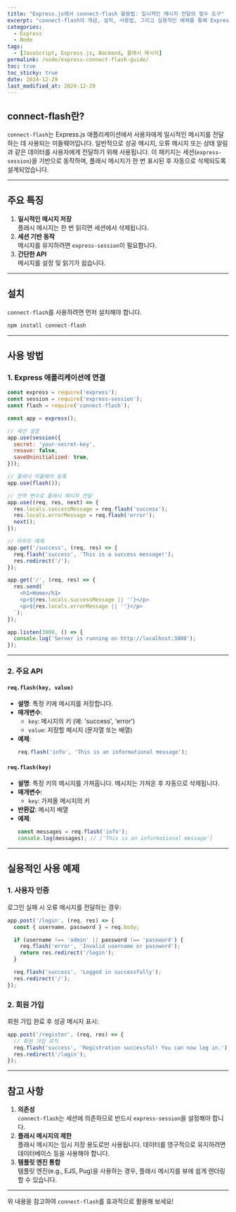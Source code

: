 ```yaml
---
title: "Express.js에서 connect-flash 활용법: 일시적인 메시지 전달의 필수 도구"
excerpt: "connect-flash의 개념, 설치, 사용법, 그리고 실용적인 예제를 통해 Express.js 애플리케이션에서 효과적으로 플래시 메시지를 처리하는 방법을 배워보세요."
categories:
  - Express
  - Node
tags:
  - [JavaScript, Express.js, Backend, 플래시 메시지]
permalink: /node/express-connect-flash-guide/
toc: true
toc_sticky: true
date: 2024-12-29
last_modified_at: 2024-12-29
---
```


## connect-flash란?

`connect-flash`는 Express.js 애플리케이션에서 사용자에게 일시적인 메시지를 전달하는 데 사용되는 미들웨어입니다. 일반적으로 성공 메시지, 오류 메시지 또는 상태 알림과 같은 데이터를 사용자에게 전달하기 위해 사용됩니다. 이 패키지는 세션(`express-session`)을 기반으로 동작하며, 플래시 메시지가 한 번 표시된 후 자동으로 삭제되도록 설계되었습니다.

---

## 주요 특징

1. **일시적인 메시지 저장**  
   플래시 메시지는 한 번 읽히면 세션에서 삭제됩니다.
2. **세션 기반 동작**  
   메시지를 유지하려면 `express-session`이 필요합니다.
3. **간단한 API**  
   메시지를 설정 및 읽기가 쉽습니다.

---

## 설치

`connect-flash`를 사용하려면 먼저 설치해야 합니다.

```bash
npm install connect-flash
```

---

## 사용 방법

### 1. Express 애플리케이션에 연결

```javascript
const express = require('express');
const session = require('express-session');
const flash = require('connect-flash');

const app = express();

// 세션 설정
app.use(session({
  secret: 'your-secret-key',
  resave: false,
  saveUninitialized: true,
}));

// 플래시 미들웨어 등록
app.use(flash());

// 전역 변수로 플래시 메시지 전달
app.use((req, res, next) => {
  res.locals.successMessage = req.flash('success');
  res.locals.errorMessage = req.flash('error');
  next();
});

// 라우트 예제
app.get('/success', (req, res) => {
  req.flash('success', 'This is a success message!');
  res.redirect('/');
});

app.get('/', (req, res) => {
  res.send(`
    <h1>Home</h1>
    <p>${res.locals.successMessage || ''}</p>
    <p>${res.locals.errorMessage || ''}</p>
  `);
});

app.listen(3000, () => {
  console.log('Server is running on http://localhost:3000');
});
```

---

### 2. 주요 API

#### `req.flash(key, value)`
- **설명**: 특정 키에 메시지를 저장합니다.
- **매개변수**:
  - `key`: 메시지의 키 (예: 'success', 'error')
  - `value`: 저장할 메시지 (문자열 또는 배열)
- **예제**:
  ```javascript
  req.flash('info', 'This is an informational message');
  ```

#### `req.flash(key)`
- **설명**: 특정 키의 메시지를 가져옵니다. 메시지는 가져온 후 자동으로 삭제됩니다.
- **매개변수**:
  - `key`: 가져올 메시지의 키
- **반환값**: 메시지 배열
- **예제**:
  ```javascript
  const messages = req.flash('info');
  console.log(messages); // ['This is an informational message']
  ```

---

## 실용적인 사용 예제

### 1. 사용자 인증
로그인 실패 시 오류 메시지를 전달하는 경우:
```javascript
app.post('/login', (req, res) => {
  const { username, password } = req.body;

  if (username !== 'admin' || password !== 'password') {
    req.flash('error', 'Invalid username or password');
    return res.redirect('/login');
  }

  req.flash('success', 'Logged in successfully');
  res.redirect('/');
});
```

### 2. 회원 가입
회원 가입 완료 후 성공 메시지 표시:
```javascript
app.post('/register', (req, res) => {
  // 회원 가입 로직
  req.flash('success', 'Registration successful! You can now log in.');
  res.redirect('/login');
});
```

---

## 참고 사항

1. **의존성**  
   `connect-flash`는 세션에 의존하므로 반드시 `express-session`을 설정해야 합니다.
2. **플래시 메시지의 제한**  
   플래시 메시지는 임시 저장 용도로만 사용됩니다. 데이터를 영구적으로 유지하려면 데이터베이스 등을 사용해야 합니다.
3. **템플릿 엔진 통합**  
   템플릿 엔진(e.g., EJS, Pug)을 사용하는 경우, 플래시 메시지를 뷰에 쉽게 렌더링할 수 있습니다.

---

위 내용을 참고하여 `connect-flash`를 효과적으로 활용해 보세요!

